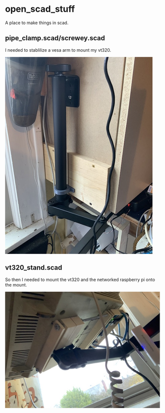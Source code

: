 # open_scad_stuff
A place to make things in scad.

## pipe_clamp.scad/screwey.scad
I needed to stablilize a vesa arm to mount my vt320.

![pipe clamp](docs/pipe_clamp2.jpeg)

## vt320_stand.scad

So then I needed to mount the vt320 and the networked raspberry pi onto the mount.

![VT320 vesa stand](docs/vt320_stand1.jpeg)